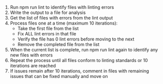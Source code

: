 1. Run npm run lint to identify files with linting errors
2. Write the output to a file for analysis
3. Get the list of files with errors from the lint output
4. Process files one at a time (maximum 10 iterations):
   - Take the first file from the list
   - Fix ALL lint errors in that file
   - Verify the file has 0 lint errors before moving to the next
   - Remove the completed file from the list
5. When the current list is complete, run npm run lint again to identify any new files with errors
6. Repeat the process until all files conform to linting standards or 10 iterations are reached
7. If issues remain after 10 iterations, comment in files with remaining issues that can be fixed manually and move on